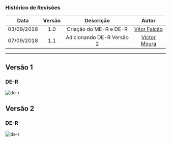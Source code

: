 ### Histórico de Revisões

| Data       | Versão | Descrição            |         Autor             |
|:----------:|:------:|:--------------------:|:-------------------------:|
| 03/09/2018 | 1.0 | Criação do ME-R e DE-R  | [Vitor Falcão](https://github.com/vitorfhc) |
| 07/09/2018 | 1.1 | Adicionando DE-R Versão 2  | [Victor Moura](https://github.com/victorcmoura) |

---

## Versão 1
### DE-R
![de-r](https://github.com/Desenho2018-2/GitPub/blob/04a8047cd774cf76caa4bd97cb1f9e6609527444/docs/images/DER_GitPub_v1.png?raw=true)

## Versão 2
### DE-R
![de-r](https://github.com/Desenho2018-2/GitPub/blob/04a8047cd774cf76caa4bd97cb1f9e6609527444/docs/images/DER_GitPub_v2.jpg?raw=true)
